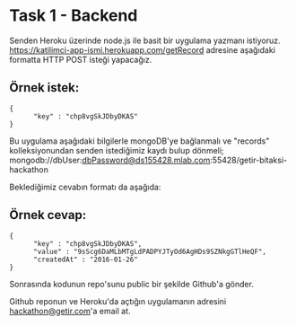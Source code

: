 # Task 1 - Backend 

Senden Heroku üzerinde node.js ile basit bir uygulama yazmanı istiyoruz. https://katilimci-app-ismi.herokuapp.com/getRecord adresine aşağıdaki formatta HTTP POST isteği yapacağız.

## Örnek istek:
```
{
      "key" : "chp8vgSkJDbyDKAS"
}
```
Bu uygulama aşağıdaki bilgilerle mongoDB'ye bağlanmalı ve "records" kolleksiyonundan senden istediğimiz kaydı bulup dönmeli; mongodb://dbUser:dbPassword@ds155428.mlab.com:55428/getir-bitaksi-hackathon

Beklediğimiz cevabın formatı da aşağıda:

## Örnek cevap:
```
{
      "key" : "chp8vgSkJDbyDKAS",
      "value" : "9sScg6DaMLbMTgLdPADPYJTyOd6AgHDs9SZNkgGTlHeQF",
      "createdAt" : "2016-01-26"
}
```
Sonrasında kodunun repo'sunu public bir şekilde Github'a gönder.

Github reponun ve Heroku'da açtığın uygulamanın adresini hackathon@getir.com'a email at.
